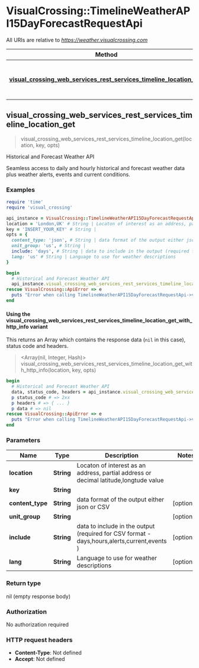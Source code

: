 # VisualCrossing::TimelineWeatherAPI15DayForecastRequestApi

All URIs are relative to *https://weather.visualcrossing.com*

| Method | HTTP request | Description |
| ------ | ------------ | ----------- |
| [**visual_crossing_web_services_rest_services_timeline_location_get**](TimelineWeatherAPI15DayForecastRequestApi.md#visual_crossing_web_services_rest_services_timeline_location_get) | **GET** /VisualCrossingWebServices/rest/services/timeline/{location} | Historical and Forecast Weather API |


## visual_crossing_web_services_rest_services_timeline_location_get

> visual_crossing_web_services_rest_services_timeline_location_get(location, key, opts)

Historical and Forecast Weather API

Seamless access to daily and hourly historical and forecast weather data plus weather alerts, events and current conditions.

### Examples

```ruby
require 'time'
require 'visual_crossing'

api_instance = VisualCrossing::TimelineWeatherAPI15DayForecastRequestApi.new
location = 'London,UK' # String | Locaton of interest as an address, partial address or decimal latitude,longtude value
key = 'INSERT_YOUR_KEY' # String | 
opts = {
  content_type: 'json', # String | data format of the output either json or CSV
  unit_group: 'us', # String | 
  include: 'days', # String | data to include in the output (required for CSV format - days,hours,alerts,current,events )
  lang: 'us' # String | Language to use for weather descriptions
}

begin
  # Historical and Forecast Weather API
  api_instance.visual_crossing_web_services_rest_services_timeline_location_get(location, key, opts)
rescue VisualCrossing::ApiError => e
  puts "Error when calling TimelineWeatherAPI15DayForecastRequestApi->visual_crossing_web_services_rest_services_timeline_location_get: #{e}"
end
```

#### Using the visual_crossing_web_services_rest_services_timeline_location_get_with_http_info variant

This returns an Array which contains the response data (`nil` in this case), status code and headers.

> <Array(nil, Integer, Hash)> visual_crossing_web_services_rest_services_timeline_location_get_with_http_info(location, key, opts)

```ruby
begin
  # Historical and Forecast Weather API
  data, status_code, headers = api_instance.visual_crossing_web_services_rest_services_timeline_location_get_with_http_info(location, key, opts)
  p status_code # => 2xx
  p headers # => { ... }
  p data # => nil
rescue VisualCrossing::ApiError => e
  puts "Error when calling TimelineWeatherAPI15DayForecastRequestApi->visual_crossing_web_services_rest_services_timeline_location_get_with_http_info: #{e}"
end
```

### Parameters

| Name | Type | Description | Notes |
| ---- | ---- | ----------- | ----- |
| **location** | **String** | Locaton of interest as an address, partial address or decimal latitude,longtude value |  |
| **key** | **String** |  |  |
| **content_type** | **String** | data format of the output either json or CSV | [optional] |
| **unit_group** | **String** |  | [optional] |
| **include** | **String** | data to include in the output (required for CSV format - days,hours,alerts,current,events ) | [optional] |
| **lang** | **String** | Language to use for weather descriptions | [optional] |

### Return type

nil (empty response body)

### Authorization

No authorization required

### HTTP request headers

- **Content-Type**: Not defined
- **Accept**: Not defined

